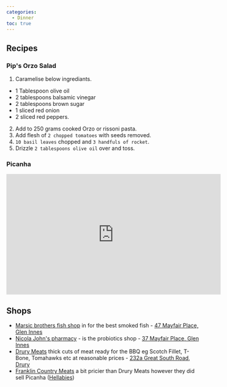```yaml
---
categories:
  - Dinner
toc: true
---
```


## Recipes

### Pip's Orzo Salad

1. Caramelise below ingrediants. 

* 1 Tablespoon olive oil
* 2 tablespoons balsamic vinegar
* 2 tablespoons brown sugar
* 1 sliced red onion
* 2 sliced red peppers. 

2. Add to 250 grams cooked Orzo or rissoni pasta.
3. Add flesh of `2 chopped tomatoes` with seeds removed.
4. `10 basil leaves` chopped and `3 handfuls of rocket`.
5. Drizzle `2 tablespoons olive oil` over and toss.

### Picanha

<iframe width="560" height="315" src="https://www.youtube.com/embed/cTnLkUR5nVY?si=zcngUqZwxoThY0g7" title="YouTube video player" frameborder="0" allow="accelerometer; autoplay; clipboard-write; encrypted-media; gyroscope; picture-in-picture; web-share" referrerpolicy="strict-origin-when-cross-origin" allowfullscreen></iframe>

## Shops

* [Marsic brothers fish shop](https://www.facebook.com/MarsicFishShop/) in for the best smoked fish - [47 Mayfair Place, Glen Innes](https://maps.app.goo.gl/X9tWnJeMtZuRGzMJ9)
* [Nicola John's pharmacy](https://www.probiotics.co.nz/index.php?route=common/home) -  is the probiotics shop - [37 Mayfair Place, Glen Innes](https://maps.app.goo.gl/N4bpPSjXy4uoU1h87)
* [Drury Meats](https://www.drurymeats.co.nz/) thick cuts of meat ready for the BBQ eg Scotch Fillet, T-Bone, Tomahawks etc at reasonable prices - [232a Great South Road, Drury](https://maps.app.goo.gl/JjCE4FuNXzk4dfXf7)
* [Franklin Country Meats](https://franklincountrymeats.com/) a bit pricier than Drury Meats however they did sell Picanha ([Hellabies](https://wilsonhellaby.co.nz/))
